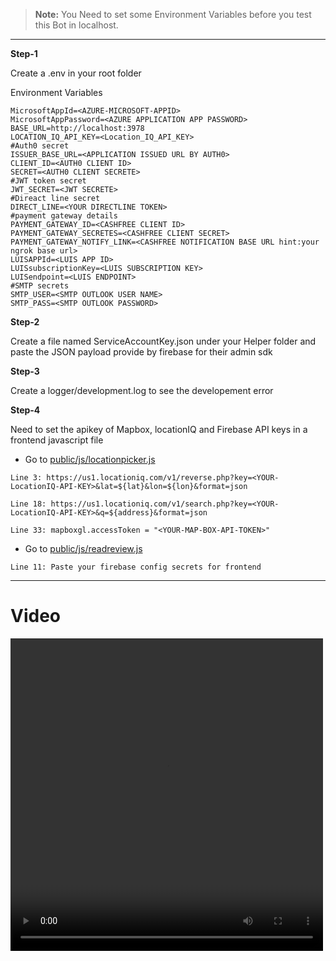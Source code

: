 > **Note:** You Need to set some Environment Variables before you test this Bot in localhost.

---

**Step-1**

Create a .env in your root folder

Environment Variables

 ```
MicrosoftAppId=<AZURE-MICROSOFT-APPID>
MicrosoftAppPassword=<AZURE APPLICATION APP PASSWORD>
BASE_URL=http://localhost:3978
LOCATION_IQ_API_KEY=<Location_IQ_API_KEY>
#Auth0 secret
ISSUER_BASE_URL=<APPLICATION ISSUED URL BY AUTH0>
CLIENT_ID=<AUTH0 CLIENT ID>
SECRET=<AUTH0 CLIENT SECRETE>
#JWT token secret
JWT_SECRET=<JWT SECRETE>
#Direact line secret
DIRECT_LINE=<YOUR DIRECTLINE TOKEN>
#payment gateway details
PAYMENT_GATEWAY_ID=<CASHFREE CLIENT ID>
PAYMENT_GATEWAY_SECRETES=<CASHFREE CLIENT SECRET>
PAYMENT_GATEWAY_NOTIFY_LINK=<CASHFREE NOTIFICATION BASE URL hint:your ngrok base url>
LUISAPPId=<LUIS APP ID>
LUISsubscriptionKey=<LUIS SUBSCRIPTION KEY>
LUISendpoint=<LUIS ENDPOINT>
#SMTP secrets
SMTP_USER=<SMTP OUTLOOK USER NAME>
SMTP_PASS=<SMTP OUTLOOK PASSWORD>

```

**Step-2**

Create a file named ServiceAccountKey.json under your Helper folder and paste the JSON payload provide by firebase for their admin sdk

**Step-3**

Create a logger/development.log to see the developement error

**Step-4**

Need to set the apikey of Mapbox, locationIQ and Firebase API keys in a frontend javascript file 

- Go to [public/js/locationpicker.js](https://github.com/debadutta98/Food-Ordering-ChatBot/blob/master/public/js/locationpicker.js)
  
``` 
Line 3: https://us1.locationiq.com/v1/reverse.php?key=<YOUR-LocationIQ-API-KEY>&lat=${lat}&lon=${lon}&format=json

Line 18: https://us1.locationiq.com/v1/search.php?key=<YOUR-LocationIQ-API-KEY>&q=${address}&format=json

Line 33: mapboxgl.accessToken = "<YOUR-MAP-BOX-API-TOKEN>"
 ```
- Go to [public/js/readreview.js](https://github.com/debadutta98/Food-Ordering-ChatBot/blob/master/public/js/readreview.js)

```
Line 11: Paste your firebase config secrets for frontend

```


---

# Video

<video width="500" height="500" controls>
  <source src="https://github.com/debadutta98/Food-Ordering-ChatBot/blob/system-setup/video/fullVideo.mp4" type="video/mp4">
  Your browser does not support the video tag.
</video>





